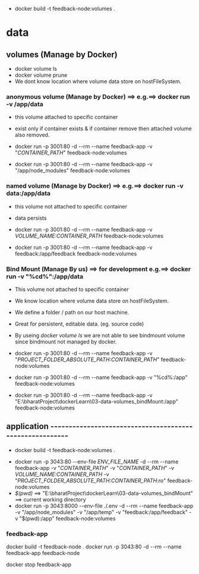 
* docker build -t feedback-node:volumes .


# data

## volumes (Manage by Docker)
* docker volume ls
* docker volume prune
* We dont know location where volume data store on hostFileSystem.
### anonymous volume (Manage by Docker) ==> e.g.==> docker run -v /app/data
* this volume attached to specific container
* exist only if container exists & if container remove then attached volume also removed.

* docker run -p 3001:80 -d --rm --name feedback-app -v "*CONTAINER_PATH*" feedback-node:volumes 
* docker run -p 3001:80 -d --rm --name feedback-app -v "/app/node_modules" feedback-node:volumes

### named volume (Manage by Docker) ==> e.g.==> docker run -v data:/app/data
* this volume not attached to specific container
* data persists

* docker run -p 3001:80 -d --rm --name feedback-app -v *VOLUME_NAME:CONTAINER_PATH* feedback-node:volumes
* docker run -p 3001:80 -d --rm --name feedback-app -v feedback:/app/feedback feedback-node:volumes


### Bind Mount (Manage By us) ==> for development e.g.==> docker run -v "%cd%":/app/data
* This volume not attached to specific container
* We know location where volume data store on hostFileSystem.
* We define a folder / path on our host machine.
* Great for persistent, editable data. (eg. source code)
* By useing *docker volume ls* we are not able to see bindmount volume since bindmount not managed by docker.

* docker run -p 3001:80 -d --rm --name feedback-app -v "*PROJECT_FOLDER_ABSOLUTE_PATH:CONTAINER_PATH*" feedback-node:volumes 
* docker run -p 3001:80 -d --rm --name feedback-app -v "%cd%:/app" feedback-node:volumes
* docker run -p 3001:80 -d --rm --name feedback-app -v "E:\bharatProject\dockerLearn\03-data-volumes_bindMount:/app" feedback-node:volumes

## application --------------------------------------------------------
* docker build -t feedback-node:volumes .
<!-- ro ==> read only -->
* docker run -p 3043:80 --env-file *ENV_FILE_NAME* -d --rm --name feedback-app -v "*CONTAINER_PATH*" -v "*CONTAINER_PATH*"  -v *VOLUME_NAME:CONTAINER_PATH* -v 
"*PROJECT_FOLDER_ABSOLUTE_PATH:CONTAINER_PATH:ro*" feedback-node:volumes 
* *$(pwd)* ==> "E:\bharatProject\dockerLearn\03-data-volumes_bindMount" ==> current working directory
* docker run -p 3043:8000 --env-file ./.env -d --rm --name feedback-app -v "/app/node_modules" -v "/app/temp" -v "feedback:/app/feedback" -v "$(pwd):/app" feedback-node:volumes


### feedback-app
docker build -t feedback-node .
docker run -p 3043:80 -d --rm --name feedback-app feedback-node



docker stop feedback-app

